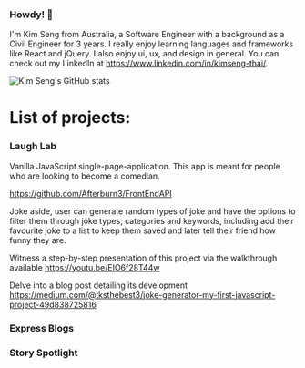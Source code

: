 ### Howdy! 👋 

I'm Kim Seng from Australia, a Software Engineer with a background as a Civil Engineer for 3 years. I really enjoy learning languages and frameworks like React and jQuery. I also enjoy ui, ux, and design in general. You can check out my LinkedIn at https://www.linkedin.com/in/kimseng-thai/.

![Kim Seng's GitHub stats](https://github-readme-stats.vercel.app/api?username=KimSengThai&theme=dark&show_icons=true)

# List of projects:

### Laugh Lab

Vanilla JavaScript single-page-application. This app is meant for people who are looking to become a comedian. 

https://github.com/Afterburn3/FrontEndAPI

Joke aside, user can generate random types of joke and have the options to filter them through joke types, categories and keywords, including add their favourite joke to a list to keep them saved and later tell their friend how funny they are. 

Witness a step-by-step presentation of this project via the walkthrough available https://youtu.be/EIO6f28T44w

Delve into a blog post detailing its development https://medium.com/@tksthebest3/joke-generator-my-first-javascript-project-49d838725816

### Express Blogs

### Story Spotlight
